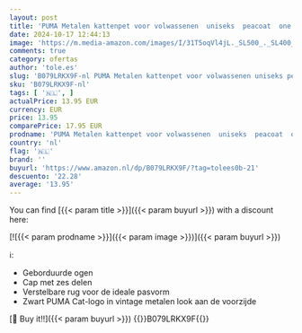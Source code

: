 ```yaml
---
layout: post
title: 'PUMA Metalen kattenpet voor volwassenen  uniseks  peacoat  one size'
date: 2024-10-17 12:44:13
image: 'https://m.media-amazon.com/images/I/31T5oqVl4jL._SL500_._SL400_.jpg'
comments: true
category: ofertas
author: 'tole.es'
slug: 'B079LRKX9F-nl PUMA Metalen kattenpet voor volwassenen uniseks peacoat...'
sku: 'B079LRKX9F-nl'
tags: [ '🇳🇱', ]
actualPrice: 13.95 EUR
currency: EUR
price: 13.95
comparePrice: 17.95 EUR
prodname: 'PUMA Metalen kattenpet voor volwassenen  uniseks  peacoat  one size'
country: 'nl'
flag: '🇳🇱'
brand: ''
buyurl: 'https://www.amazon.nl/dp/B079LRKX9F/?tag=tolees0b-21'
descuento: '22.28'
average: '13.95'
---
```


You can find [{{< param title >}}]({{< param buyurl >}}) with a discount here:

[![{{< param prodname >}}]({{< param image >}})]({{< param buyurl >}})

ℹ️:

- Geborduurde ogen
- Cap met zes delen
- Verstelbare rug voor de ideale pasvorm
- Zwart PUMA Cat-logo in vintage metalen look aan de voorzijde

[🛒 Buy it!!]({{< param buyurl >}})
{{<world>}}B079LRKX9F{{</world>}}
